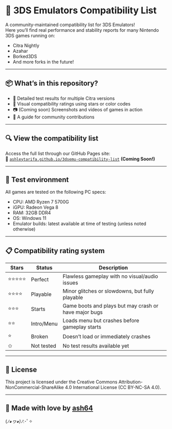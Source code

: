 # 🧩 3DS Emulators Compatibility List

A community-maintained compatibility list for 3DS Emulators!  
Here you’ll find real performance and stability reports for many Nintendo 3DS games running on:

- Citra Nightly
- Azahar 
- Borked3DS
- And more forks in the future!

---

## 📦 What’s in this repository?

- 🧠 Detailed test results for multiple Citra versions
- 🌈 Visual compatibility ratings using stars or color codes
- 📷 (Coming soon) Screenshots and videos of games in action
- 🤝 A guide for community contributions

---

## 🔍 View the compatibility list

Access the full list through our GitHub Pages site:  
📎 [`ashleytarifa.github.io/3dsemu-compatibility-list`](https://ashleytarifa.github.io/3dsemu-compatibility-list) **(Coming Soon!)**

---

## 🧪 Test environment

All games are tested on the following PC specs:

- CPU: AMD Ryzen 7 5700G  
- iGPU: Radeon Vega 8
- RAM: 32GB DDR4  
- OS: Windows 11 
- Emulator builds: latest available at time of testing (unless noted otherwise)

---

## 📋 Compatibility rating system

| Stars | Status        | Description                                      |
|-------|---------------|--------------------------------------------------|
| ⭐⭐⭐⭐⭐ | Perfect        | Flawless gameplay with no visual/audio issues    |
| ⭐⭐⭐⭐  | Playable       | Minor glitches or slowdowns, but fully playable  |
| ⭐⭐⭐   | Starts         | Game boots and plays but may crash or have major bugs |
| ⭐⭐    | Intro/Menu     | Loads menu but crashes before gameplay starts    |
| ⭐     | Broken         | Doesn’t load or immediately crashes              |
| ✩      | Not tested     | No test results available yet                   |

---

## 📄 License

This project is licensed under the Creative Commons Attribution-NonCommercial-ShareAlike 4.0 International License (CC BY-NC-SA 4.0).

---

## 💜 Made with love by [ash64](https://github.com/ashleytarifa)

(*ﾉ◕ヮ◕)ﾉ*:･ﾟ✧
